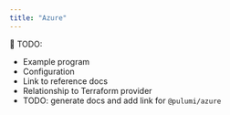 ```yaml
---
title: "Azure"
---
```


🚧 TODO:
* Example program
* Configuration
* Link to reference docs
* Relationship to Terraform provider
* TODO: generate docs and add link for `@pulumi/azure`